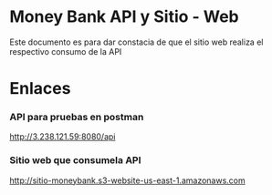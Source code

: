 # Money Bank API y Sitio - Web
Este documento es para dar constacia de que el sitio web realiza el respectivo consumo de la API

# Enlaces

### API para pruebas en postman
http://3.238.121.59:8080/api


### Sitio web que consumela API
http://sitio-moneybank.s3-website-us-east-1.amazonaws.com

